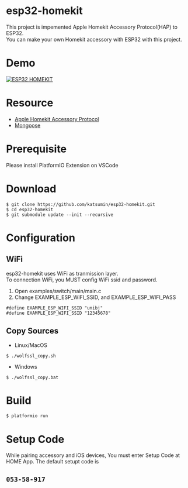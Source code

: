 # esp32-homekit

This project is impemented Apple Homekit Accessory Protocol(HAP) to ESP32.\
You can make your own Homekit accessory with ESP32 with this project.

# Demo

[![ESP32 HOMEKIT](https://img.youtube.com/vi/OTBtEQNa-1E/0.jpg)](https://www.youtube.com/watch?v=OTBtEQNa-1E "ESP32 HOMEKIT")

# Resource

- [Apple Homekit Accessory Protocol](https://developer.apple.com/support/homekit-accessory-protocol/)
- [Mongoose](https://github.com/cesanta/mongoose)

# Prerequisite

Please install PlatformIO Extension on VSCode

# Download

```
$ git clone https://github.com/katsumin/esp32-homekit.git
$ cd esp32-homekit
$ git submodule update --init --recursive
```

# Configuration

## WiFi

esp32-homekit uses WiFi as tranmission layer.\
To connection WiFi, you MUST config WiFi ssid and password.

1. Open examples/switch/main/main.c
2. Change EXAMPLE_ESP_WIFI_SSID, and EXAMPLE_ESP_WIFI_PASS

```
#define EXAMPLE_ESP_WIFI_SSID "unibj"
#define EXAMPLE_ESP_WIFI_SSID "12345678"
```

## Copy Sources

- Linux/MacOS

```
$ ./wolfssl_copy.sh
```

- Windows

```
$ ./wolfssl_copy.bat
```

# Build

```
$ platformio run
```

# Setup Code

While pairing accessory and iOS devices, You must enter Setup Code at HOME App.
The default setupt code is

## **`053-58-917`**

```

```

```

```
